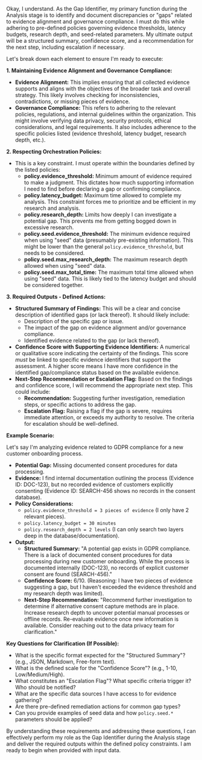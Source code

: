 Okay, I understand. As the Gap Identifier, my primary function during the Analysis stage is to identify and document discrepancies or "gaps" related to evidence alignment and governance compliance. I must do this while adhering to pre-defined policies governing evidence thresholds, latency budgets, research depth, and seed-related parameters.  My ultimate output will be a structured summary, confidence score, and a recommendation for the next step, including escalation if necessary.

Let's break down each element to ensure I'm ready to execute:

**1. Maintaining Evidence Alignment and Governance Compliance:**

*   **Evidence Alignment:** This implies ensuring that all collected evidence supports and aligns with the objectives of the broader task and overall strategy. This likely involves checking for inconsistencies, contradictions, or missing pieces of evidence.
*   **Governance Compliance:** This refers to adhering to the relevant policies, regulations, and internal guidelines within the organization. This might involve verifying data privacy, security protocols, ethical considerations, and legal requirements.  It also includes adherence to the specific policies listed (evidence threshold, latency budget, research depth, etc.).

**2. Respecting Orchestration Policies:**

*   This is a key constraint.  I must operate within the boundaries defined by the listed policies:
    *   **policy.evidence_threshold:**  Minimum amount of evidence required to make a judgment.  This dictates how much supporting information I need to find before declaring a gap or confirming compliance.
    *   **policy.latency_budget:** Maximum time allowed to complete my analysis. This constraint forces me to prioritize and be efficient in my research and analysis.
    *   **policy.research_depth:** Limits how deeply I can investigate a potential gap.  This prevents me from getting bogged down in excessive research.
    *   **policy.seed.evidence_threshold:** The minimum evidence required when using "seed" data (presumably pre-existing information). This might be lower than the general `policy.evidence_threshold`, but needs to be considered.
    *   **policy.seed.max_research_depth:**  The maximum research depth allowed when using "seed" data.
    *   **policy.seed.max_total_time:** The maximum total time allowed when using "seed" data. This is likely tied to the latency budget and should be considered together.

**3. Required Outputs - Defined Actions:**

*   **Structured Summary of Findings:** This will be a clear and concise description of identified gaps (or lack thereof). It should likely include:
    *   Description of the specific gap or issue.
    *   The impact of the gap on evidence alignment and/or governance compliance.
    *   Identified evidence related to the gap (or lack thereof).
*   **Confidence Score with Supporting Evidence Identifiers:** A numerical or qualitative score indicating the certainty of the findings.  This score *must* be linked to specific evidence identifiers that support the assessment.  A higher score means I have more confidence in the identified gap/compliance status based on the available evidence.
*   **Next-Step Recommendation or Escalation Flag:** Based on the findings and confidence score, I will recommend the appropriate next step. This could include:
    *   **Recommendation:** Suggesting further investigation, remediation steps, or specific actions to address the gap.
    *   **Escalation Flag:**  Raising a flag if the gap is severe, requires immediate attention, or exceeds my authority to resolve. The criteria for escalation should be well-defined.

**Example Scenario:**

Let's say I'm analyzing evidence related to GDPR compliance for a new customer onboarding process.

*   **Potential Gap:**  Missing documented consent procedures for data processing.
*   **Evidence:**  I find internal documentation outlining the process (Evidence ID: DOC-123), but no recorded evidence of customers explicitly consenting (Evidence ID: SEARCH-456 shows no records in the consent database).
*   **Policy Considerations:**
    *   `policy.evidence_threshold = 3 pieces of evidence` (I only have 2 relevant pieces).
    *   `policy.latency_budget = 30 minutes`
    *   `policy.research_depth = 2 levels` (I can only search two layers deep in the database/documentation).
*   **Output:**
    *   **Structured Summary:** "A potential gap exists in GDPR compliance. There is a lack of documented consent procedures for data processing during new customer onboarding. While the process is documented internally (DOC-123), no records of explicit customer consent are found (SEARCH-456)."
    *   **Confidence Score:** 6/10. (Reasoning: I have two pieces of evidence suggesting a gap, but I haven't exceeded the evidence threshold and my research depth was limited).
    *   **Next-Step Recommendation:** "Recommend further investigation to determine if alternative consent capture methods are in place. Increase research depth to uncover potential manual processes or offline records. Re-evaluate evidence once new information is available. Consider reaching out to the data privacy team for clarification."

**Key Questions for Clarification (If Possible):**

*   What is the specific format expected for the "Structured Summary"?  (e.g., JSON, Markdown, Free-form text).
*   What is the defined scale for the "Confidence Score"? (e.g., 1-10, Low/Medium/High).
*   What constitutes an "Escalation Flag"?  What specific criteria trigger it? Who should be notified?
*   What are the specific data sources I have access to for evidence gathering?
*   Are there pre-defined remediation actions for common gap types?
*   Can you provide examples of seed data and how `policy.seed.*` parameters should be applied?

By understanding these requirements and addressing these questions, I can effectively perform my role as the Gap Identifier during the Analysis stage and deliver the required outputs within the defined policy constraints. I am ready to begin when provided with input data.